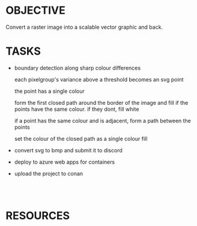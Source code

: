 
# OBJECTIVE
Convert a raster image into a scalable vector graphic and back.

# TASKS

- boundary detection along sharp colour differences

    each pixelgroup's variance above a threshold becomes an svg point

    the point has a single colour

    form the first closed path around the border of the image and fill if the points have the same colour. if they dont, fill white

    if a point has the same colour and is adjacent, form a path between the points

    set the colour of the closed path as a single colour fill

- convert svg to bmp and submit it to discord

- deploy to azure web apps for containers

- upload the project to conan

<br>
<br>

# RESOURCES
